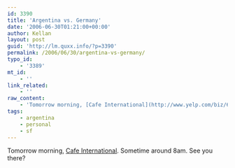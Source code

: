 ```yaml
---
id: 3390
title: 'Argentina vs. Germany'
date: '2006-06-30T01:21:00+00:00'
author: Kellan
layout: post
guid: 'http://lm.quxx.info/?p=3390'
permalink: /2006/06/30/argentina-vs-germany/
typo_id:
    - '3389'
mt_id:
    - ''
link_related:
    - ''
raw_content:
    - 'Tomorrow morning, [Cafe International](http://www.yelp.com/biz/6iR0zBfiup79DErYKAXY0Q).  Sometime around 8am.  See you there?'
tags:
    - argentina
    - personal
    - sf
---
```


Tomorrow morning, [Cafe International](http://www.yelp.com/biz/6iR0zBfiup79DErYKAXY0Q). Sometime around 8am. See you there?